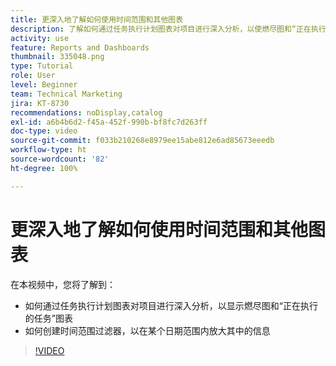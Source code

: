 ```yaml
---
title: 更深入地了解如何使用时间范围和其他图表
description: 了解如何通过任务执行计划图表对项目进行深入分析，以使燃尽图和“正在执行的任务”图表在 [!UICONTROL Enhanced analytics] 中显示。
activity: use
feature: Reports and Dashboards
thumbnail: 335048.png
type: Tutorial
role: User
level: Beginner
team: Technical Marketing
jira: KT-8730
recommendations: noDisplay,catalog
exl-id: a6b4b6d2-f45a-452f-990b-bf8fc7d263ff
doc-type: video
source-git-commit: f033b210268e8979ee15abe812e6ad85673eeedb
workflow-type: ht
source-wordcount: '82'
ht-degree: 100%

---
```


# 更深入地了解如何使用时间范围和其他图表

在本视频中，您将了解到：

* 如何通过任务执行计划图表对项目进行深入分析，以显示燃尽图和“正在执行的任务”图表
* 如何创建时间范围过滤器，以在某个日期范围内放大其中的信息

>[!VIDEO](https://video.tv.adobe.com/v/335048/?quality=12&learn=on)

